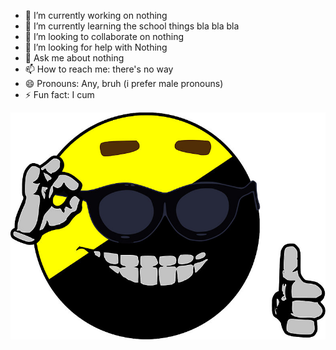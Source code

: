- 🔭 I’m currently working on nothing
- 🌱 I’m currently learning the school things bla bla bla
- 👯 I’m looking to collaborate on nothing
- 🤔 I’m looking for help with Nothing
- 💬 Ask me about nothing
- 📫 How to reach me: there's no way
- 😄 Pronouns: Any, bruh (i prefer male pronouns)
- ⚡ Fun fact: I cum

<img src="6d26cf47b234d2b3514d993f05163585.jpeg">
